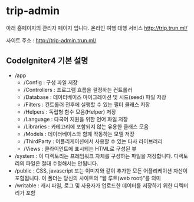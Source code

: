 # trip-admin


아래 홈페이지의 관리자 페이지 입니다.
온라인 여행 대행 서비스 http://trip.trun.ml/

사이트 주소 : http://trip-admin.trun.ml/

## CodeIgniter4 기본 설명
 - /app
   - /Config : 구성 파일 저장
   - /Controllers : 프로그램 흐름을 결정하는 컨트롤러
   - /Database : 데이터베이스 마이그레이션 및 시드(seed) 파일 저장
   - /Filters : 컨트롤러 전후에 실행할 수 있는 필터 클래스 저장
   - /Helpers : 독립형 함수 모음(Helper) 저장
   - /Language : 다국어 지원을 위한 언어 파일 저장
   - /Libraries : 카테고리에 포함되지 않는 유용한 클래스 모음
   - /Models : 데이터베이스와 함께 작동하는 모델 저장
   - /ThirdParty : 어플리케이션에서 사용할 수 있는 타사 라이브러리
   - /Views : 클라이언트에 표시되는 HTML로 구성된 뷰
 - /system : 이 디렉토리는 프레임워크 자체를 구성하는 파일을 저장합니다. 디렉토리의 파일은 절대 수정해서는 안됩니다.
 - /public : CSS, javascript 또는 이미지와 같이 추가한 모든 어플리케이션 자산이 포함됩니다. 이 폴더는 당신의 사이트의 “웹 루트(web root)”를 의미
 - /writable : 캐시 파일, 로그 및 사용자가 업로드한 데이터를 저장하기 위한 디렉터리가 포함
